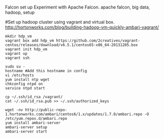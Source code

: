 Falcon set up
Experiment with Apache Falcon.
apache falcon, big data, hadoop, setup

#Set up hadoop cluster using vagrant and virtual box.
http://hortonworks.com/blog/building-hadoop-vm-quickly-ambari-vagrant/

```
mkdir hdp_vm
vagrant box add hdp_vm https://github.com/2creatives/vagrant-centos/releases/download/v6.5.1/centos65-x86_64-20131205.box
vagrant init hdp_vm
vagrant up
vagrant ssh

```


```
sudo su -
hostname #Add this hostname in config
vi /etc/hosts
yum install ntp wget
chkconfig ntpd on
service ntpd start

cp ~/.ssh/id_rsa /vagrant/
cat ~/.ssh/id_rsa.pub >> ~/.ssh/authorized_keys

wget -nv http://public-repo-1.hortonworks.com/ambari/centos6/1.x/updates/1.7.0/ambari.repo -O /etc/yum.repos.d/ambari.repo
yum install ambari-server
ambari-server setup
ambari-server start

```